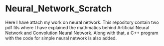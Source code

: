 # Neural_Network_Scratch
Here I have attach my work on neural network.
This repository contain two pdf fils where I have explained the mathmatics behind Artificial Neural Network and Convolution Neural Network.
Along with that, a C++ program with the code for simple neural network is also added.
